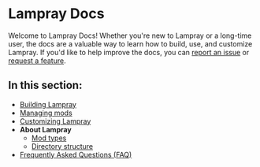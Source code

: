 # Lampray Docs

Welcome to Lampray Docs! Whether you're new to Lampray or a long-time user, the docs are a valuable way to learn how to build, use, and customize Lampray. If you'd like to help improve the docs, you can [report an issue](https://github.com/CHollingworth/Lampray/issues/new?assignees=&labels=bug&projects=&template=-game--bug-report.md&title=) or [request a feature](https://github.com/CHollingworth/Lampray/issues/new?assignees=&labels=enhancement&projects=&template=feature_request.md&title=).

## In this section:

- [Building Lampray](./building-lampray.md)
- [Managing mods](./managing-mods.md)
- [Customizing Lampray](./customizing-lampray.md)
- **About Lampray**
  - [Mod types](./about-lampray/bg3-mod-types.md)
  - [Directory structure](./about-lampray/directories.md)
- [Frequently Asked Questions (FAQ)](./frequently-asked-questions.md)
